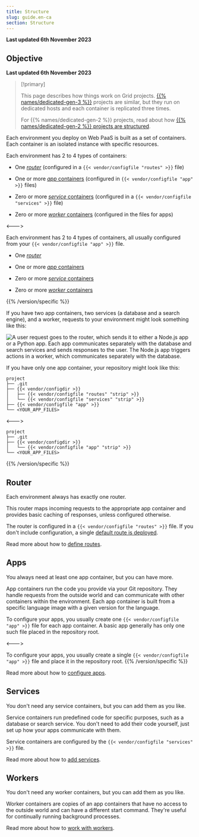 ```yaml
---
title: Structure
slug: guide.en-ca
section: Structure
---
```


**Last updated 6th November 2023**



## Objective  

**Last updated 6th November 2023**


> [!primary]  
> 
> This page describes how things work on Grid projects.
> [{{% names/dedicated-gen-3 %}}](../../../dedicated-gen-3) projects are similar,
> but they run on dedicated hosts and each container is replicated three times.
> 
> For {{% names/dedicated-gen-2 %}} projects, read about how [{{% names/dedicated-gen-2 %}} projects are structured](../../dedicated-gen-2-overview).
> 
> 

Each environment you deploy on Web PaaS is built as a set of containers.
Each container is an isolated instance with specific resources.


<!-- Web PaaS -->
Each environment has 2 to 4 types of containers:

- One [*router*](#router) (configured in a `{{< vendor/configfile "routes" >}}` file)


- One or more [*app* containers](#apps) (configured in `{{< vendor/configfile "app" >}}` files)


- Zero or more [*service* containers](#services) (configured in a `{{< vendor/configfile "services" >}}` file)


- Zero or more [*worker* containers](#workers) (configured in the files for apps)



<--->
<!-- Upsun -->
Each environment has 2 to 4 types of containers, all usually configured from your `{{< vendor/configfile "app" >}}` file.

- One [*router*](#router)


- One or more [*app* containers](#apps)


- Zero or more [*service* containers](#services)


- Zero or more [*worker* containers](#workers)



{{% /version/specific %}}

If you have two app containers, two services (a database and a search engine), and a worker,
requests to your environment might look something like this:

![A user request goes to the router, which sends it to either a Node.js app or a Python app. Each app communicates separately with the database and search services and sends responses to the user. The Node.js app triggers actions in a worker, which communicates separately with the database.](images/structure-diagram.png)

If you have only one app container, your repository might look like this:


<!-- Web PaaS -->
```text
project
├── .git
├── {{< vendor/configdir >}}
│   ├── {{< vendor/configfile "routes" "strip" >}}
│   └── {{< vendor/configfile "services" "strip" >}}
├── {{< vendor/configfile "app" >}}
└── <YOUR_APP_FILES>
```

<--->
<!-- Upsun -->
```text
project
├── .git
├── {{< vendor/configdir >}}
│   └── {{< vendor/configfile "app" "strip" >}}
└── <YOUR_APP_FILES>
```
{{% /version/specific %}}

## Router

Each environment always has exactly one router.

This router maps incoming requests to the appropriate app container
and provides basic caching of responses, unless configured otherwise.

The router is configured in a `{{< vendor/configfile "routes" >}}` file.
If you don't include configuration, a single [default route is deployed](../../../define-routes#default-route-definition).

Read more about how to [define routes](../../../define-routes).

## Apps

You always need at least one app container, but you can have more.

App containers run the code you provide via your Git repository.
They handle requests from the outside world and can communicate with other containers within the environment.
Each app container is built from a specific language image with a given version for the language.


<!-- Web PaaS -->
To configure your apps, you usually create one `{{< vendor/configfile "app" >}}` file for each app container.
A basic app generally has only one such file placed in the repository root.

<--->
<!-- Upsun -->
To configure your apps, you usually create a single `{{< vendor/configfile "app" >}}` file
and place it in the repository root.
{{% /version/specific %}}

Read more about how to [configure apps](../../../create-apps).

## Services

You don't need any service containers, but you can add them as you like.

Service containers run predefined code for specific purposes, such as a database or search service.
You don't need to add their code yourself, just set up how your apps communicate with them.

Service containers are configured by the `{{< vendor/configfile "services" >}}` file.

Read more about how to [add services](../../../add-services).

## Workers

You don't need any worker containers, but you can add them as you like.

Worker containers are copies of an app containers
that have no access to the outside world and can have a different start command.
They're useful for continually running background processes.

Read more about how to [work with workers](../../create-apps-workers).
